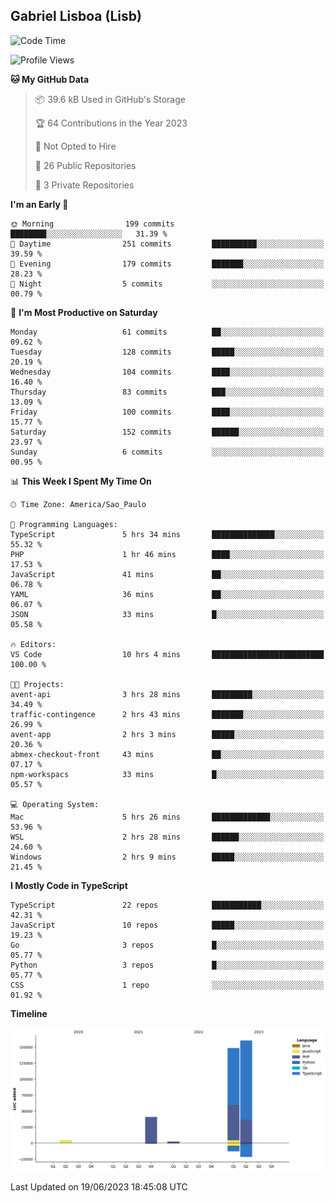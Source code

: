 ## Gabriel Lisboa (Lisb)

<!--START_SECTION:waka-->
![Code Time](http://img.shields.io/badge/Code%20Time-19%20hrs%2041%20mins-blue)

![Profile Views](http://img.shields.io/badge/Profile%20Views-0-blue)

**🐱 My GitHub Data** 

> 📦 39.6 kB Used in GitHub's Storage 
 > 
> 🏆 64 Contributions in the Year 2023
 > 
> 🚫 Not Opted to Hire
 > 
> 📜 26 Public Repositories 
 > 
> 🔑 3 Private Repositories 
 > 
**I'm an Early 🐤** 

```text
🌞 Morning                199 commits         ████████░░░░░░░░░░░░░░░░░   31.39 % 
🌆 Daytime                251 commits         ██████████░░░░░░░░░░░░░░░   39.59 % 
🌃 Evening                179 commits         ███████░░░░░░░░░░░░░░░░░░   28.23 % 
🌙 Night                  5 commits           ░░░░░░░░░░░░░░░░░░░░░░░░░   00.79 % 
```
📅 **I'm Most Productive on Saturday** 

```text
Monday                   61 commits          ██░░░░░░░░░░░░░░░░░░░░░░░   09.62 % 
Tuesday                  128 commits         █████░░░░░░░░░░░░░░░░░░░░   20.19 % 
Wednesday                104 commits         ████░░░░░░░░░░░░░░░░░░░░░   16.40 % 
Thursday                 83 commits          ███░░░░░░░░░░░░░░░░░░░░░░   13.09 % 
Friday                   100 commits         ████░░░░░░░░░░░░░░░░░░░░░   15.77 % 
Saturday                 152 commits         ██████░░░░░░░░░░░░░░░░░░░   23.97 % 
Sunday                   6 commits           ░░░░░░░░░░░░░░░░░░░░░░░░░   00.95 % 
```


📊 **This Week I Spent My Time On** 

```text
🕑︎ Time Zone: America/Sao_Paulo

💬 Programming Languages: 
TypeScript               5 hrs 34 mins       ██████████████░░░░░░░░░░░   55.32 % 
PHP                      1 hr 46 mins        ████░░░░░░░░░░░░░░░░░░░░░   17.53 % 
JavaScript               41 mins             ██░░░░░░░░░░░░░░░░░░░░░░░   06.78 % 
YAML                     36 mins             ██░░░░░░░░░░░░░░░░░░░░░░░   06.07 % 
JSON                     33 mins             █░░░░░░░░░░░░░░░░░░░░░░░░   05.58 % 

🔥 Editors: 
VS Code                  10 hrs 4 mins       █████████████████████████   100.00 % 

🐱‍💻 Projects: 
avent-api                3 hrs 28 mins       █████████░░░░░░░░░░░░░░░░   34.49 % 
traffic-contingence      2 hrs 43 mins       ███████░░░░░░░░░░░░░░░░░░   26.99 % 
avent-app                2 hrs 3 mins        █████░░░░░░░░░░░░░░░░░░░░   20.36 % 
abmex-checkout-front     43 mins             ██░░░░░░░░░░░░░░░░░░░░░░░   07.17 % 
npm-workspacs            33 mins             █░░░░░░░░░░░░░░░░░░░░░░░░   05.57 % 

💻 Operating System: 
Mac                      5 hrs 26 mins       █████████████░░░░░░░░░░░░   53.96 % 
WSL                      2 hrs 28 mins       ██████░░░░░░░░░░░░░░░░░░░   24.60 % 
Windows                  2 hrs 9 mins        █████░░░░░░░░░░░░░░░░░░░░   21.45 % 
```

**I Mostly Code in TypeScript** 

```text
TypeScript               22 repos            ███████████░░░░░░░░░░░░░░   42.31 % 
JavaScript               10 repos            █████░░░░░░░░░░░░░░░░░░░░   19.23 % 
Go                       3 repos             █░░░░░░░░░░░░░░░░░░░░░░░░   05.77 % 
Python                   3 repos             █░░░░░░░░░░░░░░░░░░░░░░░░   05.77 % 
CSS                      1 repo              ░░░░░░░░░░░░░░░░░░░░░░░░░   01.92 % 
```



**Timeline**

![Lines of Code chart](https://raw.githubusercontent.com/tenlisboa/tenlisboa/main/assets/bar_graph.png)


 Last Updated on 19/06/2023 18:45:08 UTC
<!--END_SECTION:waka-->
